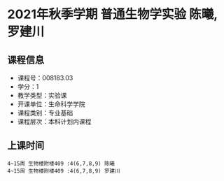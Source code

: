 # 2021年秋季学期 普通生物学实验 陈曦, 罗建川






## 课程信息

- 课程号：008183.03
- 学分：1
- 教学类型：实验课
- 开课单位：生命科学学院
- 课程类别：专业基础
- 课程层次：本科计划内课程

## 上课时间

```
4~15周 生物楼附楼409 :4(6,7,8,9) 陈曦
4~15周 生物楼附楼409 :4(6,7,8,9) 罗建川
```

